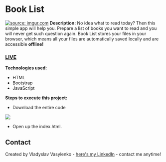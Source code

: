 # Book List
<a href="https://imgur.com/mUG8Ohy"><img src="https://i.imgur.com/mUG8Ohy.gif" title="source: imgur.com" /></a>
**Description:**
No idea what to read today? Then this simple app will help you. Prepare a list of books you want to read and you will never get such question again. Book List stores your files in your browser, which means all your files are automatically saved locally and are accessible **offline!**
### [LIVE](https://richboyscrytoo.github.io/Book-List/)
**Technologies used:**
 - HTML
 - Bootstrap
 - JavaScript
 
 **Steps to execute this project:**
 - Download the entire code
 
![](https://i.imgur.com/mzqjgS4.png)
 - Open up the index.html.
 
## Contact
Created by Vladyslav Vasylenko - [here's my LinkedIn](https://www.linkedin.com/in/vladvasylenko/) - contact me anytime!
